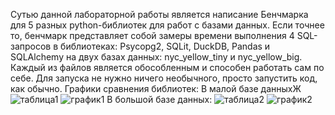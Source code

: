 Сутью данной лабораторной работы является написание Бенчмарка для 5 разных python-библиотек для работ с базами данных. Если точнее то, бенчмарк представляет собой замеры времени выполнения 4 SQL-запросов в библиотеках: Psycopg2, SQLit, DuckDB, Pandas и SQLAlchemy на двух базах данных: nyc_yellow_tiny и nyc_yellow_big.
Каждый из файлов является обособленным и способен работать сам по себе. Для запуска не нужно ничего необычного, просто запустить код, как обычно. 
Графики сравнения библиотек:
В малой базе данныхЖ
![таблица1](https://github.com/Gurikap/Laba3/assets/154047638/03952e30-0a98-45d7-88d8-54617cb87742)
![график1](https://github.com/Gurikap/Laba3/assets/154047638/815d441c-87d9-4869-aa5a-56c29e89730e)
В большой базе данных:
![таблица2](https://github.com/Gurikap/Laba3/assets/154047638/b6234ec6-5f1c-4fc4-aa88-ff07e5f37b7c)
![график2](https://github.com/Gurikap/Laba3/assets/154047638/98666a6b-1922-4974-8e90-0f1f3d87cad9)

